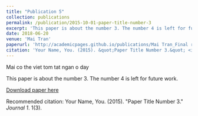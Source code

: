 ```yaml
---
title: "Publication 5"
collection: publications
permalink: /publication/2015-10-01-paper-title-number-3
excerpt: 'This paper is about the number 3. The number 4 is left for future work.'
date: 2018-06-20
venue: 'Mai Tran'
paperurl: 'http://academicpages.github.io/publications/Mai Tran_Final report.pdf'
citation: 'Your Name, You. (2015). &quot;Paper Title Number 3.&quot; <i>Journal 1</i>. 1(3).'
---
```

Mai co the viet tom tat ngan o day 

This paper is about the number 3. The number 4 is left for future work.

[Download paper here](http://academicpages.github.io/files/paper3.pdf)

Recommended citation: Your Name, You. (2015). "Paper Title Number 3." <i>Journal 1</i>. 1(3).
